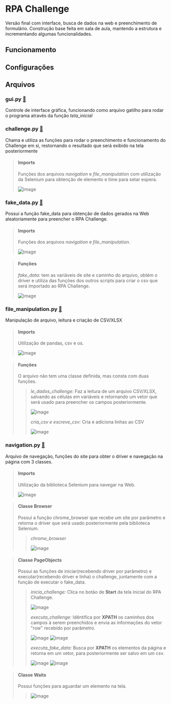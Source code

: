 # RPA Challenge
Versão final com interface, busca de dados na web e preenchimento de formulário. Construção base feita em sala de aula, mantendo a estrutura e incrementando algumas funcionalidades.

## Funcionamento

## Configurações

## Arquivos
### gui.py [📄](https://github.com/ESAran/Jornada-RPA-Curso-Python/blob/main/Funda%C3%A7%C3%B5es/RPA%20Challenge/gui.py)
Controle de interface gráfica, funcionando como arquivo gatilho para rodar o programa através da função *tela_inicial*


### challenge.py [📄](https://github.com/ESAran/Jornada-RPA-Curso-Python/blob/main/Funda%C3%A7%C3%B5es/RPA%20Challenge/challenge.py)
Chama e utiliza as funções para rodar o preenchimento e funcionamento do Challenge em si, restornando o resultado que será exibido na tela posteriormente
> #### Imports
> Funções dos arquivos *navigation* e *file_manipulation* com utilização da Selenium para obtenção de elemento e time para setar espera.
>
> ![image](https://github.com/ESAran/Jornada-RPA-Curso-Python/assets/105756006/9a7bbbf3-0eb0-4024-9456-07d462f5b000)



### fake_data.py [📄](https://github.com/ESAran/Jornada-RPA-Curso-Python/blob/main/Funda%C3%A7%C3%B5es/RPA%20Challenge/fake_data.py)
Possui a função fake_data para obtenção de dados gerados na Web aleatoriamente para preencher o RPA Challenge.
> #### Imports
>
> Funções dos arquivos *navigation* e *file_manipulation*.
>
> ![image](https://github.com/ESAran/Jornada-RPA-Curso-Python/assets/105756006/6d32e131-4570-4f0b-837f-04fc2c4bc2d2)

> #### Funções
>
> *fake_data:* tem as variáveis de site e caminho do arquivo, obtém o driver e utiliza das funções dos outros scripts para criar o csv que será importado ao RPA Challenge.
>
> ![image](https://github.com/ESAran/Jornada-RPA-Curso-Python/assets/105756006/b16ea966-2aff-4758-8697-9218d9acaea1)

### file_manipulation.py [📄](https://github.com/ESAran/Jornada-RPA-Curso-Python/blob/main/Funda%C3%A7%C3%B5es/RPA%20Challenge/file_manipulation.py)
Manipulação de arquivo, leitura e criação de CSV/XLSX
> #### Imports
>
> Utilização de pandas, csv e os.
>
> ![image](https://github.com/ESAran/Jornada-RPA-Curso-Python/assets/105756006/920ef1b7-4e19-471b-840a-cff36c493e62)

> #### Funções
> O arquivo não tem uma classe definida, mas consta com duas funções.
>
> > *le_dados_challenge:* Faz a leitura de um arquivo CSV/XLSX, salvando as células em variáveis e retornando um vetor que será usado para preencher os campos posteriormente.
> >
> > ![image](https://github.com/ESAran/Jornada-RPA-Curso-Python/assets/105756006/fe731ebb-c699-4149-939d-7497e6b8594f)
> >
> > *cria_csv e escreve_csv:* Cria e adiciona linhas ao CSV
> > 
> > ![image](https://github.com/ESAran/Jornada-RPA-Curso-Python/assets/105756006/c7c17e3e-758c-4329-9604-387d5779aa61)




### navigation.py [📄](https://github.com/ESAran/Jornada-RPA-Curso-Python/blob/main/Funda%C3%A7%C3%B5es/RPA%20Challenge/navigation.py)
Arquivo de navegação, funções do site para obter o driver e navegação na página com 3 classes.
> #### Imports
> 
> Utilização da biblioteca Selenium para navegar na Web.
> 
> ![image](https://github.com/ESAran/Jornada-RPA-Curso-Python/assets/105756006/0d99b444-cd1f-4284-acad-660ebd5bd1c8)

> #### Classe Browser
> 
>  Possui a função chrome_browser que recebe um site por parâmetro e retorna o driver que será usado posteriormente pela biblioteca Selenium.
> > *chrome_browser*
> > 
> >  ![image](https://github.com/ESAran/Jornada-RPA-Curso-Python/assets/105756006/2e1899db-6094-4635-b253-daf89f2443b1)


> #### Classe PageObjects
> 
> Possui as funções de iniciar(recebendo driver por parâmetro) e executar(recebendo driver e linha) o challenge, juntamente com a função de executar o fake_data.
>
> > *inicia_challenge:* Clica no botão de **Start** da tela inicial do RPA Challenge.
> >
> > ![image](https://github.com/ESAran/Jornada-RPA-Curso-Python/assets/105756006/bc28d17f-0854-482f-abf5-c5cf6eeb38c0)
> >
> > *executa_challenge:* Idêntifica por **XPATH** os caminhos dos campos à serem preenchidos e envia as informações do vetor "row" recebido por parâmetro.
> > 
> > ![image](https://github.com/ESAran/Jornada-RPA-Curso-Python/assets/105756006/2e9ced32-1fd5-42de-b342-10b0b0db8d5b)
> > ![image](https://github.com/ESAran/Jornada-RPA-Curso-Python/assets/105756006/1ffed725-3a96-48b5-bc60-e23dd9a469b9)
> >
> > *executa_fake_data:* Busca por **XPATH** os elementos da página e retorna em um vetor, para posteriormente ser salvo em um csv.
> >
> > ![image](https://github.com/ESAran/Jornada-RPA-Curso-Python/assets/105756006/12709dae-524d-4653-b9e9-19b0006bd78d)
> > ![image](https://github.com/ESAran/Jornada-RPA-Curso-Python/assets/105756006/2e84599e-9fa0-47de-aefa-271c3ae69eda)

> #### Classe Waits
>
> Possui funções para aguardar um elemento na tela.
>
> > ![image](https://github.com/ESAran/Jornada-RPA-Curso-Python/assets/105756006/d93557a1-3b12-4781-b04b-ed2d5afe265c)





